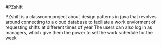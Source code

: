 #PZshift

PZshift is a classroom project about design patterns in java that revolves around connecting to a cloud database to faciliate a work enviorment of requesting shifts at different times of year
The users can also log in as managers, which give them the power to set the work schedule for the week
